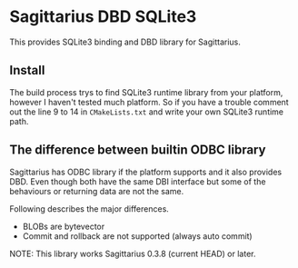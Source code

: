 # Sagittarius DBD SQLite3

This provides SQLite3 binding and DBD library for Sagittarius.

## Install

The build process trys to find SQLite3 runtime library from your platform,
however I haven't tested much platform. So if you have a trouble comment out
the line 9 to 14 in `CMakeLists.txt` and write your own SQLite3 runtime path.

## The difference between builtin ODBC library

Sagittarius has ODBC library if the platform supports and it also provides DBD.
Even though both have the same DBI interface but some of the behaviours or
returning data are not the same.

Following describes the major differences.

 * BLOBs are bytevector
 * Commit and rollback are not supported (always auto commit)

NOTE: This library works Sagittarius 0.3.8 (current HEAD) or later.